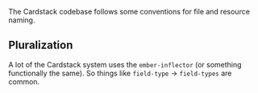 The Cardstack codebase follows some conventions for file and resource naming.

## Pluralization

A lot of the Cardstack system uses the `ember-inflector` (or something functionally the same). So things like `field-type` -> `field-types` are common.
